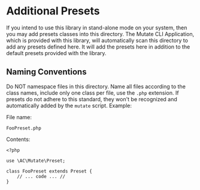 # Additional Presets #

If you intend to use this library in stand-alone mode on your system, then you may add presets classes into this directory.  The Mutate CLI Application, which is provided with this library, will automatically scan this directory to add any presets defined here.  It will add the presets here in addition to the default presets provided with the library.

## Naming Conventions ##

Do NOT namespace files in this directory.  Name all files according to the class names, include only one class per file, use the `.php` extension.  If presets do not adhere to this standard, they won't be recognized and automatically added by the `mutate` script.  Example:

File name: 

	FooPreset.php

Contents:

	<?php
	
	use \AC\Mutate\Preset;
	
	class FooPreset extends Preset {
		// ... code ... //
	}
